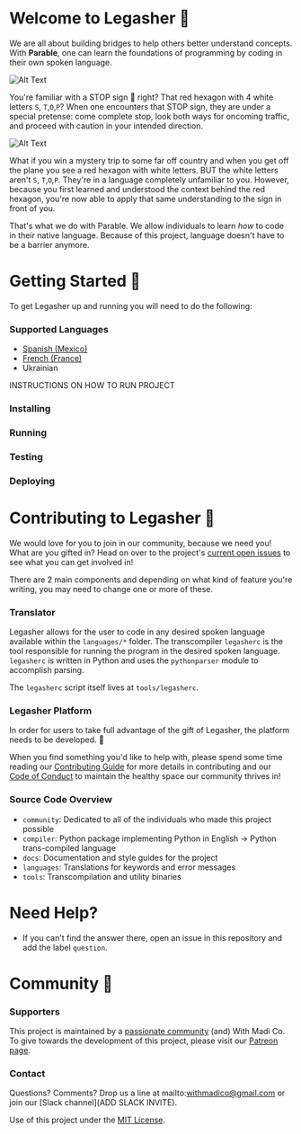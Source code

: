 # Welcome to Legasher 👋

We are all about building bridges to help others better understand concepts. With **Parable**, one can learn the foundations of programming by coding in their own spoken language.

![Alt Text](https://media.giphy.com/media/Kibopv5xV0hHy/giphy.gif)

You're familiar with a STOP sign 🔴 right? That red hexagon with 4 white letters `S`, `T`,`O`,`P`? When one encounters that STOP sign, they are under a special pretense: come complete stop, look both ways for oncoming traffic, and proceed with caution in your intended direction.

![Alt Text](https://media.giphy.com/media/3o6nUNR05ScpmwQSu4/giphy.gif)

What if you win a mystery trip to some far off country and when you get off the plane you see a red hexagon with white letters. BUT the white letters aren't `S`, `T`,`O`,`P`. They're in a language completely unfamiliar to you. However, because you first learned and understood the context behind the red hexagon, you're now able to apply that same understanding to the sign in front of you.

That's what we do with Parable. We allow individuals to learn _how_ to code in their native language. Because of this project, language doesn't have to be a barrier anymore.

# Getting Started 📍
To get Legasher up and running you will need to do the following:

### Supported Languages
- [Spanish (Mexico)](https://github.com/madipfaff/Legasher/tree/master/languages/spanish-mexico)
- [French (France)](https://github.com/madipfaff/Legasher/tree/master/languages/french-france)
- Ukrainian

INSTRUCTIONS ON HOW TO RUN PROJECT  
### Installing  
### Running  
### Testing  
### Deploying  

# Contributing to Legasher 🎁
We would love for you to join in our community, because we need you! What are you gifted in? Head on over to the project's [current open issues](https://github.com/madipfaff/Legasher/issues) to see what you can get involved in!  

There are 2 main components and depending on what kind of feature you're writing, you may need to change one or more of these.

### Translator
Legasher allows for the user to code in any desired spoken language available within the `languages/*` folder. The transcompiler `legasherc` is the tool responsible for running the program in the desired spoken language. `legasherc` is written in Python and uses the `pythonparser` module to accomplish parsing.

The `legasherc` script itself lives at `tools/legasherc`.


### Legasher Platform
In order for users to take full advantage of the gift of Legasher, the platform needs to be developed. 🎉

When you find something you'd like to help with, please spend some time reading our [Contributing Guide](https://github.com/madipfaff/Legasher/blob/master/CONTRIBUTING.md) for more details in contributing and our [Code of Conduct](https://github.com/madipfaff/Legasher/blob/master/CODE_OF_CONDUCT.md) to maintain the healthy space our community thrives in!

### Source Code Overview
- `community`: Dedicated to all of the individuals who made this project possible
- `compiler`: Python package implementing Python in English -> Python trans-compiled language
- `docs`: Documentation and style guides for the project
- `languages`: Translations for keywords and error messages
- `tools`: Transcompilation and utility binaries
# Need Help?
- If you can't find the answer there, open an issue in this repository and add the label `question`.

# Community :handshake:

### Supporters
This project is maintained by a [passionate community](https://github.com/madipfaff/Legasher/blob/master/community) (and) With Madi Co. To give towards the development of this project, please visit our [Patreon page](https://www.patreon.com/madiedgar).

### Contact
Questions? Comments? Drop us a line at mailto:withmadico@gmail.com or join our [Slack channel](ADD SLACK INVITE). 

Use of this project under the [MIT License](https://github.com/madipfaff/Legasher/blob/master/LICENSE).

